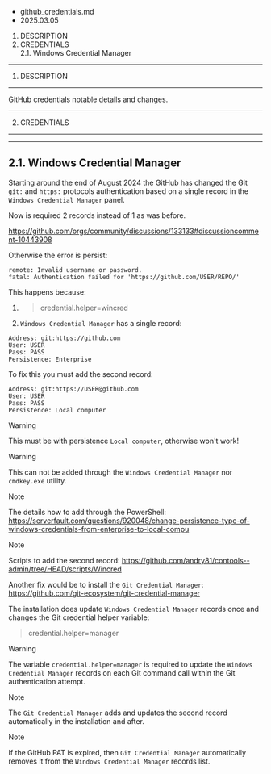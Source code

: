 * github_credentials.md
* 2025.03.05

1. DESCRIPTION
2. CREDENTIALS
<br />2.1. Windows Credential Manager

-------------------------------------------------------------------------------
1. DESCRIPTION
-------------------------------------------------------------------------------
GitHub credentials notable details and changes.

-------------------------------------------------------------------------------
2. CREDENTIALS
-------------------------------------------------------------------------------

-------------------------------------------------------------------------------
2.1. Windows Credential Manager
-------------------------------------------------------------------------------
Starting around the end of August 2024 the GitHub has changed the Git `git:`
and `https:` protocols authentication based on a single record in the
`Windows Credential Manager` panel.

Now is required 2 records instead of 1 as was before.

https://github.com/orgs/community/discussions/133133#discussioncomment-10443908

Otherwise the error is persist:

```
remote: Invalid username or password.
fatal: Authentication failed for 'https://github.com/USER/REPO/'
```

This happens because:

1. > credential.helper=wincred

2. `Windows Credential Manager` has a single record:

  ```
  Address: git:https://github.com
  User: USER
  Pass: PASS
  Persistence: Enterprise
  ```

To fix this you must add the second record:

```
Address: git:https://USER@github.com
User: USER
Pass: PASS
Persistence: Local computer
```

> [!WARNING]
> This must be with persistence `Local computer`, otherwise won't work!

> [!WARNING]
> This can not be added through the `Windows Credential Manager` nor
> `cmdkey.exe` utility.

> [!NOTE]
> The details how to add through the PowerShell:
> https://serverfault.com/questions/920048/change-persistence-type-of-windows-credentials-from-enterprise-to-local-compu

> [!NOTE]
> Scripts to add the second record:
> https://github.com/andry81/contools--admin/tree/HEAD/scripts/Wincred

Another fix would be to install the `Git Credential Manager`:
https://github.com/git-ecosystem/git-credential-manager

The installation does update `Windows Credential Manager` records once and
changes the Git credential helper variable:

> credential.helper=manager

> [!WARNING]
> The variable `credential.helper=manager` is required to update the
> `Windows Credential Manager` records on each Git command call within the Git
> authentication attempt.

> [!NOTE]
> The `Git Credential Manager` adds and updates the second record automatically
> in the installation and after.

> [!NOTE]
> If the GitHub PAT is expired, then `Git Credential Manager` automatically
> removes it from the `Windows Credential Manager` records list.

